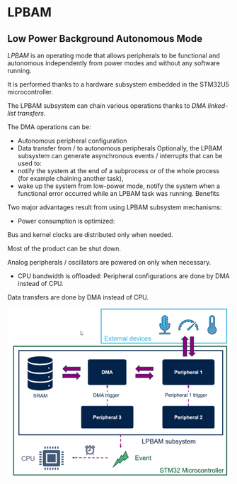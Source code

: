 # LPBAM #
## Low Power Background Autonomous Mode

*LPBAM* is an operating mode that allows peripherals to be functional and autonomous independently from power modes and without any software running. 

It is performed thanks to a hardware subsystem embedded in the STM32U5 microcontroller.

The LPBAM subsystem can chain various operations thanks to *DMA linked-list transfers*. 

The DMA operations can be:
- Autonomous peripheral configuration
- Data transfer from / to autonomous peripherals
Optionally, the LPBAM subsystem can generate asynchronous events / interrupts that can be used to:
- notify the system at the end of a subprocess or of the whole process (for example chaining another task),
- wake up the system from low-power mode,
notify the system when a functional error occurred while an LPBAM task was running.
Benefits

Two major advantages result from using LPBAM subsystem mechanisms:
- Power consumption is optimized:

Bus and kernel clocks are distributed only when needed.

Most of the product can be shut down.

Analog peripherals / oscillators are powered on only when necessary.
- CPU bandwidth is offloaded:
Peripheral configurations are done by DMA instead of CPU.

Data transfers are done by DMA instead of CPU.



![theory1](./img/01.png)